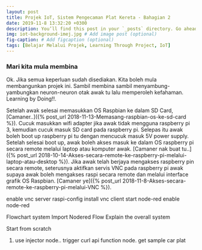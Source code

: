 ```yaml
---
layout: post
title: Projek IoT, Sistem Pengecaman Plat Kereta - Bahagian 2
date: 2019-11-8 13:32:20 +0300
description: You’ll find this post in your `_posts` directory. Go ahead and edit it and re-build the site to see your changes. # Add post description (optional)
img: iot-background-imej.jpg # Add image post (optional)
fig-caption: # Add figcaption (optional)
tags: [Belajar Melalui Projek, Learning Through Project, IoT]
---
```

### Mari kita mula membina

Ok. Jika semua keperluan sudah disediakan. Kita boleh mula membangunkan projek ini. Sambil membina sambil menyambung-yambungkan neuron-neuron otak awak tu lalu memperoleh kefahaman. Learning by Doing!!.

Setelah awak selesai memasukkan OS Raspbian ke dalam SD Card, [Camaner..]({% post_url 2018-11-13-Memasang-raspbian-os-ke-sd-card %}). Cucuk masukkan wifi adapter jika awak tidak mengguna raspberry pi 3, kemudian cucuk masuk SD card pada raspberry pi. Selepas itu awak boleh boot up raspberry pi tu dengan mencucuk masuk 5V power supply. Setelah selesai boot up, awak boleh akses masuk ke dalam OS raspberry pi secara remote melalui laptop atau komputer awak. [Camaner nak buat tu..]({% post_url 2018-10-14-Akses-secara-remote-ke-raspberry-pi-melalui-laptop-atau-desktop %}). Jika awak telah berjaya mengakses raspberry pin secara remote, seterusnya aktifkan servis VNC pada raspberry pi awak supaya awak boleh mengakses raspi secara remote dan melalui interface grafik OS Raspbian. [Camaner ye]({% post_url 2018-11-8-Akses-secara-remote-ke-raspberry-pi-melalui-VNC %}).



enable vnc server raspi-config
install vnc client
start node-red
enable node-red

Flowchart system
Import Nodered Flow
Explain the overall system

Start from scratch

1. use injector node.. trigger curl api function node. get sample car plat









